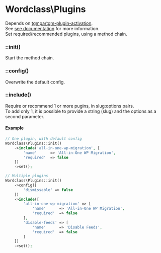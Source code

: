 # Wordclass\Plugins
Depends on [tgmpa/tgm-plugin-activation](https://github.com/TGMPA/TGM-Plugin-Activation).  
See [see documentation](http://tgmpluginactivation.com/configuration/) for more information.  
Set required/recommended plugins, using a method chain.  

### ::init()
Start the method chain.

### ::config()
Overwrite the default config.

### ::include()
Require or recommend 1 or more pugins, in slug:options pairs.  
To add only 1, it is possible to provide a string (slug) and the options as a second parameter.

#### Example
```php
// One plugin, with default config
Wordclass\Plugins::init()
    ->include('all-in-one-wp-migration', [
        'name'      => 'All-in-One WP Migration',
        'required'  => false
    ])
    ->set();

// Multiple plugins
Wordclass\Plugins::init()
    ->config([
        'dismissable' => false
    ])
    ->include([
        'all-in-one-wp-migration' => [
            'name'      => 'All-in-One WP Migration',
            'required'  => false
        ],
        'disable-feeds' => [
            'name'      => 'Disable Feeds',
            'required'  => false
        ]
    ])
    ->set();
```
